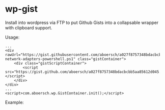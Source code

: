 # wp-gist

Install into wordpress via FTP to put Github Gists into a collapsable wrapper with clipboard support.


Usage:
```
...
<div rawUrl="https://gist.githubusercontent.com/aboersch/a027f8757348bdacbcbb5aa85612d045/raw/0cec386eab551cdaa65df3d94c56fad910378b0e/ghost-network-adapters-powershell.ps1" class="gistContainer">
    <div class="gistScriptContainer">
        <script src="https://gist.github.com/aboersch/a027f8757348bdacbcbb5aa85612d045.js"></script>
    </div>
</div>
...
<script>com.aboersch.wp.GistContainer.init();</script>
```

Example:
<script src="/wp-gist/index.js"></script>
<div rawUrl="https://gist.githubusercontent.com/aboersch/a027f8757348bdacbcbb5aa85612d045/raw/0cec386eab551cdaa65df3d94c56fad910378b0e/ghost-network-adapters-powershell.ps1" class="gistContainer">
    <div class="gistScriptContainer">
        <script src="https://gist.github.com/aboersch/a027f8757348bdacbcbb5aa85612d045.js"></script>
    </div>
</div>
<script>com.aboersch.wp.GistContainer.init();</script>